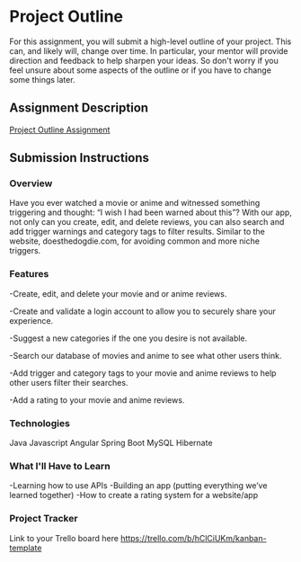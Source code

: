 # Project Outline
For this assignment, you will submit a high-level outline of your project. This can, and likely will, change over time. In particular, your mentor will provide direction and feedback to help sharpen your ideas. So don't worry if you feel unsure about some aspects of the outline or if you have to change some things later.

## Assignment Description
[Project Outline Assignment](https://education.launchcode.org/liftoff/modules/assignments/project-outline)

## Submission Instructions

### Overview
Have you ever watched a movie or anime and witnessed something triggering and thought: “I wish I had been warned about this”? With our app, not only can you create, edit, and delete reviews, you can also search and add trigger warnings and category tags to filter results. Similar to the website, doesthedogdie.com, for avoiding common and more niche triggers.
### Features
-Create, edit, and delete your movie and or anime reviews.

-Create and validate a login account to allow you to securely share your experience.

-Suggest a new categories if the one you desire is not available.

-Search our database of movies and anime to see what other users think.

-Add trigger and category tags to your movie and anime reviews to help other users filter their searches.

-Add a rating to your movie and anime reviews.

### Technologies
Java
Javascript
Angular
Spring Boot
MySQL
Hibernate

### What I'll Have to Learn
-Learning how to use APIs 
-Building an app (putting everything we’ve learned together)
-How to create a rating system for a website/app

### Project Tracker
Link to your Trello board here  https://trello.com/b/hClCiUKm/kanban-template
